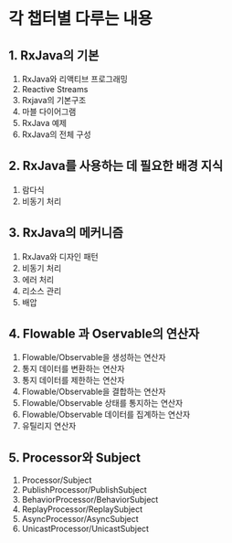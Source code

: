 # 각 챕터별 다루는 내용 

## 1. RxJava의 기본
1. RxJava와 리액티브 프로그래밍
2. Reactive Streams
3. Rxjava의 기본구조
4. 마블 다이어그램
5. RxJava 예제
6. RxJava의 전체 구성

## 2. RxJava를 사용하는 데 필요한 배경 지식
1. 람다식
2. 비동기 처리 

## 3. RxJava의 메커니즘
1. RxJava와 디자인 패턴
2. 비동기 처리
3. 에러 처리
4. 리소스 관리
5. 배압 

## 4. Flowable 과 Oservable의 연산자
1. Flowable/Observable을 생성하는 연산자
2. 통지 데이터를 변환하는 연산자
3. 통지 데이터를 제한하는 연산자
4. Flowable/Observable을 결합하는 연산자
5. Flowable/Observable 상태를 통지하는 연산자
6. Flowable/Observable 데이터를 집계하는 연산자
7. 유틸리지 연산자 

## 5. Processor와 Subject
1. Processor/Subject
2. PublishProcessor/PublishSubject
3. BehaviorProcessor/BehaviorSubject
4. ReplayProcessor/ReplaySubject
5. AsyncProcessor/AsyncSubject
6. UnicastProcessor/UnicastSubject